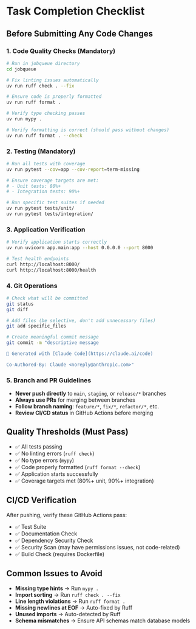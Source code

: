 # Task Completion Checklist

## Before Submitting Any Code Changes

### 1. Code Quality Checks (Mandatory)
```bash
# Run in jobqueue directory
cd jobqueue

# Fix linting issues automatically
uv run ruff check . --fix

# Ensure code is properly formatted
uv run ruff format .

# Verify type checking passes
uv run mypy .

# Verify formatting is correct (should pass without changes)
uv run ruff format . --check
```

### 2. Testing (Mandatory)
```bash
# Run all tests with coverage
uv run pytest --cov=app --cov-report=term-missing

# Ensure coverage targets are met:
# - Unit tests: 80%+
# - Integration tests: 90%+

# Run specific test suites if needed
uv run pytest tests/unit/
uv run pytest tests/integration/
```

### 3. Application Verification
```bash
# Verify application starts correctly
uv run uvicorn app.main:app --host 0.0.0.0 --port 8000

# Test health endpoints
curl http://localhost:8000/
curl http://localhost:8000/health
```

### 4. Git Operations
```bash
# Check what will be committed
git status
git diff

# Add files (be selective, don't add unnecessary files)
git add specific_files

# Create meaningful commit message
git commit -m "descriptive message

🤖 Generated with [Claude Code](https://claude.ai/code)

Co-Authored-By: Claude <noreply@anthropic.com>"
```

### 5. Branch and PR Guidelines
- **Never push directly** to `main`, `staging`, or `release/*` branches
- **Always use PRs** for merging between branches
- **Follow branch naming**: `feature/*`, `fix/*`, `refactor/*`, etc.
- **Review CI/CD status** in GitHub Actions before merging

## Quality Thresholds (Must Pass)
- ✅ All tests passing
- ✅ No linting errors (`ruff check`)
- ✅ No type errors (`mypy`)
- ✅ Code properly formatted (`ruff format --check`)
- ✅ Application starts successfully
- ✅ Coverage targets met (80%+ unit, 90%+ integration)

## CI/CD Verification
After pushing, verify these GitHub Actions pass:
- ✅ Test Suite
- ✅ Documentation Check
- ✅ Dependency Security Check
- ✅ Security Scan (may have permissions issues, not code-related)
- ✅ Build Check (requires Dockerfile)

## Common Issues to Avoid
- **Missing type hints** → Run `mypy .`
- **Import sorting** → Run `ruff check . --fix`
- **Line length violations** → Run `ruff format .`
- **Missing newlines at EOF** → Auto-fixed by Ruff
- **Unused imports** → Auto-detected by Ruff
- **Schema mismatches** → Ensure API schemas match database models